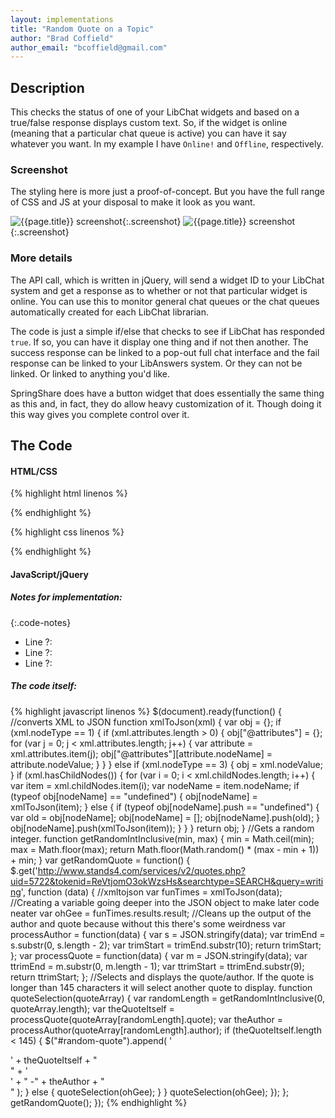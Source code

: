 ```yaml
---
layout: implementations
title: "Random Quote on a Topic"
author: "Brad Coffield"
author_email: "bcoffield@gmail.com"
---
```

## Description
        
This checks the status of one of your LibChat widgets and based on a true/false response displays custom text. So, if the widget is online (meaning that a particular chat queue is active) you can have it say whatever you want. In my example I have ```Online!``` and ```Offline```, respectively.

### Screenshot

The styling here is more just a proof-of-concept. But you have the full range of CSS and JS at your disposal to make it look as you want.

![{{page.title}} screenshot]({{site.baseurl}}/assets/{{page.title}}-screenshot.jpg){:.screenshot}
![{{page.title}} screenshot]({{site.baseurl}}/assets/{{page.title}}-screenshot2.jpg){:.screenshot}

       
### More details
The API call, which is written in jQuery, will send a widget ID to your LibChat system and get a response as to whether or not that particular widget is online. You can use this to monitor general chat queues or the chat queues automatically created for each LibChat librarian.
        
The code is just a simple if/else that checks to see if LibChat has responded ```true```. If so, you can have it display one thing and if not then another. The success response can be linked to a pop-out full chat interface and the fail response can be linked to your LibAnswers system. Or they can not be linked. Or linked to anything you'd like.

SpringShare does have a button widget that does essentially the same thing as this and, in fact, they do allow heavy customization of it. Though doing it this way gives you complete control over it.
    
## The Code

#### HTML/CSS

{% highlight html linenos %}

{% endhighlight %}

{% highlight css linenos %}

{% endhighlight %}

#### JavaScript/jQuery

##### Notes for implementation:

{:.code-notes}
* Line ?: 
* Line ?: 
* Line ?: 

##### The code itself:
{% highlight javascript linenos %}
$(document).ready(function() {
  //converts XML to JSON
  function xmlToJson(xml) {
    var obj = {};
    if (xml.nodeType == 1) {
      if (xml.attributes.length > 0) {
        obj["@attributes"] = {};
        for (var j = 0; j < xml.attributes.length; j++) {
          var attribute = xml.attributes.item(j);
          obj["@attributes"][attribute.nodeName] = attribute.nodeValue;
        }
      }
    } else if (xml.nodeType == 3) {
      obj = xml.nodeValue;
    }
    if (xml.hasChildNodes()) {
      for (var i = 0; i < xml.childNodes.length; i++) {
        var item = xml.childNodes.item(i);
        var nodeName = item.nodeName;
        if (typeof obj[nodeName] == "undefined") {
          obj[nodeName] = xmlToJson(item);
        } else {
          if (typeof obj[nodeName].push == "undefined") {
            var old = obj[nodeName];
            obj[nodeName] = [];
            obj[nodeName].push(old);
          }
          obj[nodeName].push(xmlToJson(item));
        }
      }
    }
    return obj;
  }
  //Gets a random integer.
  function getRandomIntInclusive(min, max) {
    min = Math.ceil(min);
    max = Math.floor(max);
    return Math.floor(Math.random() * (max - min + 1)) + min;
  }
  var getRandomQuote = function() {
    $.get('http://www.stands4.com/services/v2/quotes.php?uid=5722&tokenid=ReVtjomO3okWzsHs&searchtype=SEARCH&query=writing', function (data) {
      //xmltojson
      var funTimes = xmlToJson(data);
      //Creating a variable going deeper into the JSON object to make later code neater
      var ohGee = funTimes.results.result;
      //Cleans up the output of the author and quote because without this there's some weirdness
      var processAuthor = function(data) {
        var s = JSON.stringify(data);
        var trimEnd = s.substr(0, s.length - 2);
        var trimStart = trimEnd.substr(10);
        return trimStart;
      };
      var processQuote = function(data) {
        var m = JSON.stringify(data);
        var ttrimEnd = m.substr(0, m.length - 1);
        var ttrimStart = ttrimEnd.substr(9);
        return ttrimStart;
      };
      //Selects and displays the quote/author. If the quote is longer than 145 characters it will select another quote to display.
      function quoteSelection(quoteArray) {
        var randomLength = getRandomIntInclusive(0, quoteArray.length);
        var theQuoteItself = processQuote(quoteArray[randomLength].quote);
        var theAuthor = processAuthor(quoteArray[randomLength].author);
        if (theQuoteItself.length < 145) {
          $("#random-quote").append(
            '<div id="quote-wrapper"><div id="quote-text">' +
              theQuoteItself +
              "</div>" +
              '<div id="quote-author">' +
              " -" +
              theAuthor +
              "</div></div>"
          );
        } else {
          quoteSelection(ohGee);
        }
      }
      quoteSelection(ohGee);
    });
  };
  getRandomQuote();
});
{% endhighlight %}

